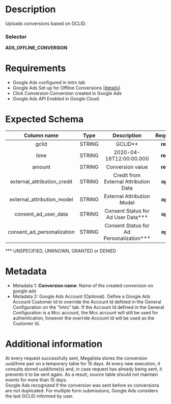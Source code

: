 # Description

Uploads conversions based on GCLID.

### Selector
**ADS_OFFLINE_CONVERSION**

# Requirements

- Google Ads configured in intro tab
- Google Ads Set up for Offline Conversions [[details]](https://support.google.com/google-ads/answer/7012522)
- Click Conversion Conversion created in Google Ads
- Google Ads API Enabled in Google Cloud.

# Expected Schema

| Column name | Type | Description | Requirement |
| :---: | :---: | :---: | :---: |
| gclid |STRING | GCLID** | **required** |
| time | STRING | 2020-04-16T12:00:00.000 | **required** |
| amount | STRING | Conversion value | **required** |
| external_attribution_credit | STRING | Credit from External Attribution Data | **optional** |
| external_attribution_model | STRING | External Attribution Model | **optional** |
| consent_ad_user_data | STRING | Consent Status for Ad User Data*** | **optional** |
| consent_ad_personalization | STRING | Consent Status for Ad Personalization*** | **optional** |

*** UNSPECIFIED, UNKNOWN, GRANTED or DENIED

# Metadata

- Metadata 1: **Conversion name**: Name of the created conversion on google ads
- Metadata 2: Google Ads Account (Optional). Define a Google Ads Account Customer Id to override the Account Id defined in the General Configuration on the "Intro" tab. If the Account Id defined in the General Configuration is a Mcc account, the Mcc account will still be used for authentication, however the override Account Id will be used as the Customer Id.

# Additional information

At every request successfully sent, Megalista stores the conversion uuid/time pair on a temporary table for 15 days. At every new execution, it consults stored uuid/time(s) and, in case request has already being sent, it  prevents it to be sent again. As a result, source table should not maintain events for more than 15 days.  
Google Ads recognized if the conversion was sent before so conversions are not duplicated.
For multiple form submissions, Google Ads considers the last GCLID informed by user.
